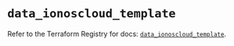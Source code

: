 # `data_ionoscloud_template`

Refer to the Terraform Registry for docs: [`data_ionoscloud_template`](https://registry.terraform.io/providers/ionos-cloud/ionoscloud/6.7.12/docs/data-sources/template).
